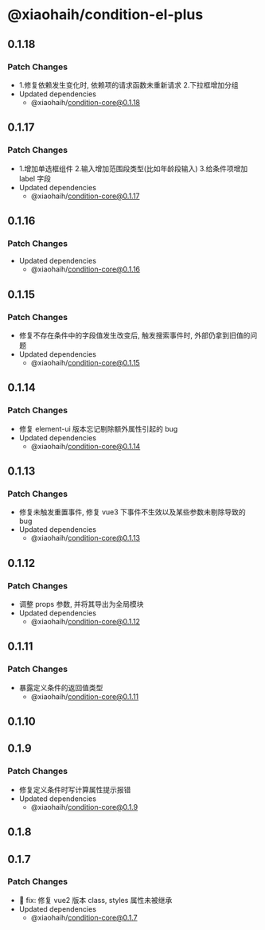 # @xiaohaih/condition-el-plus

## 0.1.18

### Patch Changes

- 1.修复依赖发生变化时, 依赖项的请求函数未重新请求 2.下拉框增加分组
- Updated dependencies
  - @xiaohaih/condition-core@0.1.18

## 0.1.17

### Patch Changes

- 1.增加单选框组件 2.输入增加范围段类型(比如年龄段输入) 3.给条件项增加 label 字段
- Updated dependencies
  - @xiaohaih/condition-core@0.1.17

## 0.1.16

### Patch Changes

- Updated dependencies
  - @xiaohaih/condition-core@0.1.16

## 0.1.15

### Patch Changes

- 修复不存在条件中的字段值发生改变后, 触发搜索事件时, 外部仍拿到旧值的问题
- Updated dependencies
  - @xiaohaih/condition-core@0.1.15

## 0.1.14

### Patch Changes

- 修复 element-ui 版本忘记剔除额外属性引起的 bug
- Updated dependencies
  - @xiaohaih/condition-core@0.1.14

## 0.1.13

### Patch Changes

- 修复未触发重置事件, 修复 vue3 下事件不生效以及某些参数未剔除导致的 bug
- Updated dependencies
  - @xiaohaih/condition-core@0.1.13

## 0.1.12

### Patch Changes

- 调整 props 参数, 并将其导出为全局模块
- Updated dependencies
  - @xiaohaih/condition-core@0.1.12

## 0.1.11

### Patch Changes

- 暴露定义条件的返回值类型
  - @xiaohaih/condition-core@0.1.11

## 0.1.10

## 0.1.9

### Patch Changes

- 修复定义条件时写计算属性提示报错
- Updated dependencies
  - @xiaohaih/condition-core@0.1.9

## 0.1.8

## 0.1.7

### Patch Changes

- :bug: fix: 修复 vue2 版本 class, styles 属性未被继承
- Updated dependencies
  - @xiaohaih/condition-core@0.1.7

